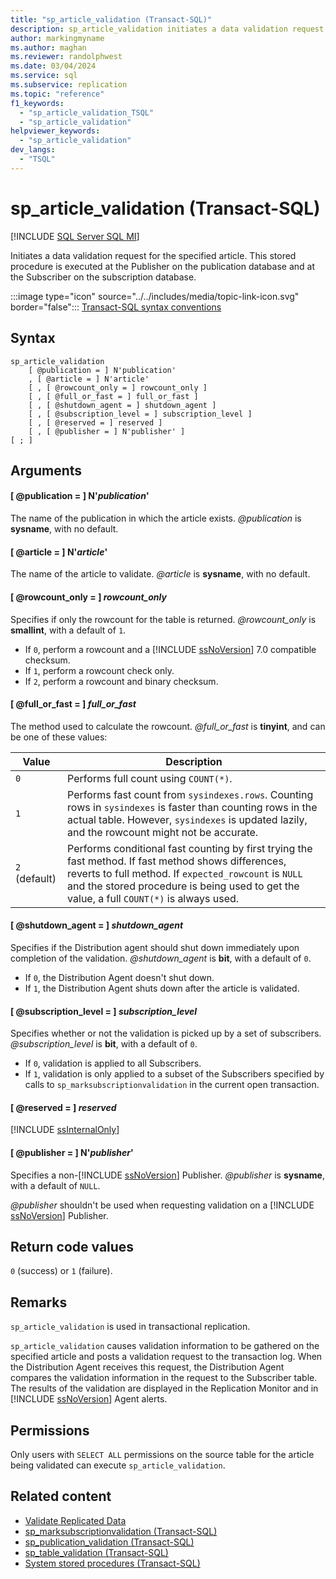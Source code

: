 ```yaml
---
title: "sp_article_validation (Transact-SQL)"
description: sp_article_validation initiates a data validation request for the specified article.
author: markingmyname
ms.author: maghan
ms.reviewer: randolphwest
ms.date: 03/04/2024
ms.service: sql
ms.subservice: replication
ms.topic: "reference"
f1_keywords:
  - "sp_article_validation_TSQL"
  - "sp_article_validation"
helpviewer_keywords:
  - "sp_article_validation"
dev_langs:
  - "TSQL"
---
```

# sp_article_validation (Transact-SQL)

[!INCLUDE [SQL Server SQL MI](../../includes/applies-to-version/sql-asdbmi.md)]

Initiates a data validation request for the specified article. This stored procedure is executed at the Publisher on the publication database and at the Subscriber on the subscription database.

:::image type="icon" source="../../includes/media/topic-link-icon.svg" border="false"::: [Transact-SQL syntax conventions](../../t-sql/language-elements/transact-sql-syntax-conventions-transact-sql.md)

## Syntax

```syntaxsql
sp_article_validation
    [ @publication = ] N'publication'
    , [ @article = ] N'article'
    [ , [ @rowcount_only = ] rowcount_only ]
    [ , [ @full_or_fast = ] full_or_fast ]
    [ , [ @shutdown_agent = ] shutdown_agent ]
    [ , [ @subscription_level = ] subscription_level ]
    [ , [ @reserved = ] reserved ]
    [ , [ @publisher = ] N'publisher' ]
[ ; ]
```

## Arguments

#### [ @publication = ] N'*publication*'

The name of the publication in which the article exists. *@publication* is **sysname**, with no default.

#### [ @article = ] N'*article*'

The name of the article to validate. *@article* is **sysname**, with no default.

#### [ @rowcount_only = ] *rowcount_only*

Specifies if only the rowcount for the table is returned. *@rowcount_only* is **smallint**, with a default of `1`.

- If `0`, perform a rowcount and a [!INCLUDE [ssNoVersion](../../includes/ssnoversion-md.md)] 7.0 compatible checksum.
- If `1`, perform a rowcount check only.
- If `2`, perform a rowcount and binary checksum.

#### [ @full_or_fast = ] *full_or_fast*

The method used to calculate the rowcount. *@full_or_fast* is **tinyint**, and can be one of these values:

| Value | Description |
| --- | --- |
| `0` | Performs full count using `COUNT(*)`. |
| `1` | Performs fast count from `sysindexes.rows`. Counting rows in `sysindexes` is faster than counting rows in the actual table. However, `sysindexes` is updated lazily, and the rowcount might not be accurate. |
| `2` (default) | Performs conditional fast counting by first trying the fast method. If fast method shows differences, reverts to full method. If `expected_rowcount` is `NULL` and the stored procedure is being used to get the value, a full `COUNT(*)` is always used. |

#### [ @shutdown_agent = ] *shutdown_agent*

Specifies if the Distribution agent should shut down immediately upon completion of the validation. *@shutdown_agent* is **bit**, with a default of `0`.

- If `0`, the Distribution Agent doesn't shut down.
- If `1`, the Distribution Agent shuts down after the article is validated.

#### [ @subscription_level = ] *subscription_level*

Specifies whether or not the validation is picked up by a set of subscribers. *@subscription_level* is **bit**, with a default of `0`.

- If `0`, validation is applied to all Subscribers.
- If `1`, validation is only applied to a subset of the Subscribers specified by calls to `sp_marksubscriptionvalidation` in the current open transaction.

#### [ @reserved = ] *reserved*

[!INCLUDE [ssInternalOnly](../../includes/ssinternalonly-md.md)]

#### [ @publisher = ] N'*publisher*'

Specifies a non-[!INCLUDE [ssNoVersion](../../includes/ssnoversion-md.md)] Publisher. *@publisher* is **sysname**, with a default of `NULL`.

*@publisher* shouldn't be used when requesting validation on a [!INCLUDE [ssNoVersion](../../includes/ssnoversion-md.md)] Publisher.

## Return code values

`0` (success) or `1` (failure).

## Remarks

`sp_article_validation` is used in transactional replication.

`sp_article_validation` causes validation information to be gathered on the specified article and posts a validation request to the transaction log. When the Distribution Agent receives this request, the Distribution Agent compares the validation information in the request to the Subscriber table. The results of the validation are displayed in the Replication Monitor and in [!INCLUDE [ssNoVersion](../../includes/ssnoversion-md.md)] Agent alerts.

## Permissions

Only users with `SELECT ALL` permissions on the source table for the article being validated can execute `sp_article_validation`.

## Related content

- [Validate Replicated Data](../replication/validate-data-at-the-subscriber.md)
- [sp_marksubscriptionvalidation (Transact-SQL)](sp-marksubscriptionvalidation-transact-sql.md)
- [sp_publication_validation (Transact-SQL)](sp-publication-validation-transact-sql.md)
- [sp_table_validation (Transact-SQL)](sp-table-validation-transact-sql.md)
- [System stored procedures (Transact-SQL)](system-stored-procedures-transact-sql.md)
